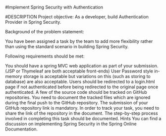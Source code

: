 #Implement Spring Security with Authentication 


#DESCRIPTION
Project objective:
As a developer, build Authentication Provider in Spring Security.

Background of the problem statement:

You have been assigned a task by the team to add more flexibility rather than using the standard scenario in building Spring Security.

Following requirements should be met:

You should have a spring MVC web application as part of your submission. (JSP or Thymeleaf are both acceptable front-ends)
User Password style in-memory storage is acceptable but variations on this (such as storing to database) are also acceptable.
Users should be redirected to a login.html page if not authenticated before being redirected to the original page once authenticated.
A few of the source code should be tracked on GitHub repositories. You need to document the tracked files which are ignored during the final push to the GitHub repository.
The submission of your GitHub repository link is mandatory. In order to track your task, you need to share the link of the repository in the document.
The step-by-step process involved in completing this task should be documented.
Hints
You can find a discussion on implementing Spring Security in the Spring Online Documentation.

